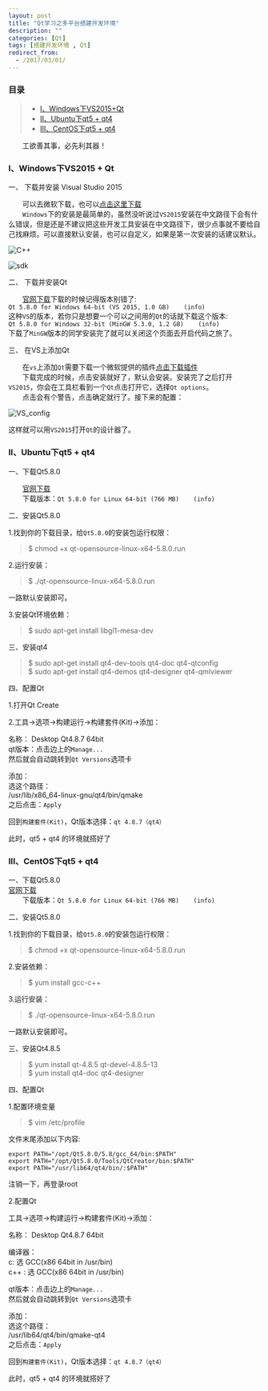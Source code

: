 ```yaml
---
layout: post
title: "Qt学习之多平台搭建开发环境"
description: ""
categories: [Qt]
tags: [搭建开发环境 , Qt]
redirect_from:
  - /2017/03/01/
---
```


### 目录

> * [I、Windows下VS2015+Qt](#one)
> * [II、Ubuntu下qt5 + qt4](#two)
> * [III、CentOS下qt5 + qt4](#three)

　　工欲善其事，必先利其器！  

<a name="one"></a>
### I、Windows下VS2015 + Qt  

一、 下载并安装 Visual Studio 2015  

　　可以去微软下载，也可以[点击这里下载](http://www.itellyou.cn/ "MSDN")  
　　`Windows`下的安装是最简单的，虽然没听说过`VS2015`安装在中文路径下会有什么错误，但是还是不建议把这些开发工具安装在中文路径下，很少点事就不要给自己找麻烦。可以直接默认安装，也可以自定义，如果是第一次安装的话建议默认。  

![C++](https://github.com/xuzheyang/xuzheyang.github.io/raw/master/_pic/2017-01-14/vc++.png)  

![sdk](https://github.com/xuzheyang/xuzheyang.github.io/raw/master/_pic/2017-01-14/win10sdk.png)  

二、 下载并安装Qt  

　　[官网下载](https://www.qt.io/download-open-source/#section-2 "Qt")下载的时候记得版本别错了:  
` Qt 5.8.0 for Windows 64-bit (VS 2015, 1.0 GB)    (info)  `  
这种`VS`的版本，若你只是想要一个可以之间用的`Qt`的话就下载这个版本:  
` Qt 5.8.0 for Windows 32-bit (MinGW 5.3.0, 1.2 GB)    (info)  `  
下载了`MinGW`版本的同学安装完了就可以关闭这个页面去开启代码之旅了。  

三、 在VS上添加Qt  

　　在`vs`上添加`Qt`需要下载一个微软提供的插件[点击下载插件](https://marketplace.visualstudio.com/items?itemName=havendv.QtPackage  "VS插件Qt")  
　　下载完成的时候，点击安装就好了，默认会安装。安装完了之后打开`VS2015`，你会在工具栏看到一个`Qt`点击打开它，选择`Qt options`。  
　　点击会有个警告，点击确定就行了。接下来的配置：  

![VS_config](https://github.com/xuzheyang/xuzheyang.github.io/raw/master/_pic/2017-01-14/Qt_config.png)

这样就可以用`VS2015`打开`Qt`的设计器了。


<a name="two"></a>
### II、Ubuntu下qt5 + qt4

一、下载Qt5.8.0  

　　[官网下载](https://www.qt.io/download-open-source/#section-2 "Qt")  
　　下载版本：`Qt 5.8.0 for Linux 64-bit (766 MB)    (info)`  

二、安装Qt5.8.0  

1.找到你的下载目录，给`Qt5.8.0`的安装包运行权限：  

> $ chmod +x qt-opensource-linux-x64-5.8.0.run  

2.运行安装：  

> $ ./qt-opensource-linux-x64-5.8.0.run

一路默认安装即可。  

3.安装Qt环境依赖：  

>$ sudo apt-get install libgl1-mesa-dev  

三、安装qt4  

> $ sudo apt-get install qt4-dev-tools qt4-doc qt4-qtconfig  
> $ sudo apt-get install qt4-demos qt4-designer qt4-qmlviewer    

四、配置Qt  

1.打开Qt Create  

2.工具->选项->构建运行->构建套件(Kit)->添加：  

名称： Desktop Qt4.8.7 64bit  
qt版本：点击边上的`Manage...`  
然后就会自动跳转到`Qt Versions`选项卡  

添加：  
选这个路径：  
/usr/lib/x86_64-linux-gnu/qt4/bin/qmake  
之后点击：`Apply`  

回到`构建套件(Kit)`，Qt版本选择：`qt 4.8.7（qt4）`  

此时，qt5 + qt4 的环境就搭好了  


<a name="three"></a>
### III、CentOS下qt5 + qt4  

一、下载Qt5.8.0  
[官网下载](https://www.qt.io/download-open-source/#section-2 "Qt")  
　　下载版本：`Qt 5.8.0 for Linux 64-bit (766 MB)    (info)`  

二、安装Qt5.8.0  

1.找到你的下载目录，给`Qt5.8.0`的安装包运行权限：  

> $ chmod +x qt-opensource-linux-x64-5.8.0.run    

2.安装依赖：  

> $ yum install gcc-c++  

3.运行安装：  

> $ ./qt-opensource-linux-x64-5.8.0.run  

一路默认安装即可。  

三、安装Qt4.8.5  

> $ yum install qt-4.8.5 qt-devel-4.8.5-13  
> $ yum install qt4-doc qt4-designer  

四、配置Qt  

1.配置环境变量  

> $ vim /etc/profile  

文件末尾添加以下内容:  
~~~  
export PATH="/opt/Qt5.8.0/5.8/gcc_64/bin:$PATH"
export PATH="/opt/Qt5.8.0/Tools/QtCreator/bin:$PATH"
export PATH="/usr/lib64/qt4/bin/:$PATH"
~~~  

注销一下，再登录root

2.配置Qt

工具->选项->构建运行->构建套件(Kit)->添加：  

名称： Desktop Qt4.8.7 64bit    

编译器：  
c: 选 GCC(x86 64bit in /usr/bin)  
c++ : 选 GCC(x86 64bit in /usr/bin)  

qt版本：点击边上的`Manage...`   
然后就会自动跳转到`Qt Versions`选项卡  

添加：  
选这个路径：  
/usr/lib64/qt4/bin/qmake-qt4  
之后点击：`Apply`  

回到`构建套件(Kit)`，Qt版本选择：`qt 4.8.7（qt4）`  

此时，qt5 + qt4 的环境就搭好了  
